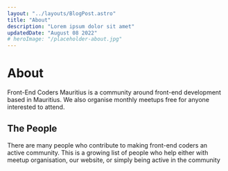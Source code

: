 ```yaml
---
layout: "../layouts/BlogPost.astro"
title: "About"
description: "Lorem ipsum dolor sit amet"
updatedDate: "August 08 2022"
# heroImage: "/placeholder-about.jpg"
---
```


# About

Front-End Coders Mauritius is a community around front-end development based in Mauritius. We also organise monthly meetups free for anyone interested to attend.

## The People
There are many people who contribute to making front-end coders an active community. This is a growing list of people who help either with meetup organisation, our website, or simply being active in the community